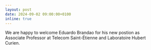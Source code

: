 ```yaml
---
layout: post
date: 2024-09-02 09:00:00+0100
inline: true
---
```


We are happy to welcome Eduardo Brandao for his new postion as Associate Professor at Telecom Saint-Étienne and Laboratoire Hubert Curien.


